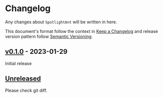 # Changelog

Any changes about `SpotlightAnt` will be written in here.

This document's format follow the context in [Keep a Changelog](https://keepachangelog.com/en/1.0.0/) and release version pattern follow [Semantic Versioning](https://semver.org/spec/v2.0.0.html).

## [v0.1.0] - 2023-01-29

Initial release

## [Unreleased]

Please check git diff.

[unreleased]: https://github.com/evan361425/flutter-spotlight-ant/compare/v0.1.0...HEAD
[v0.1.0]: https://github.com/evan361425/flutter-spotlight-ant/commits/v0.1.0
